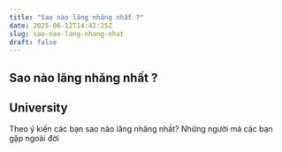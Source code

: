 ```yaml
---
title: "Sao nào lăng nhăng nhất ?"
date: 2025-06-12T14:42:25Z
slug: sao-nao-lang-nhang-nhat
draft: false
---
```


## Sao nào lăng nhăng nhất ?

## University

Theo ý kiến các bạn sao nào lăng nhăng nhất?
Những người mà các bạn gặp ngoài đời